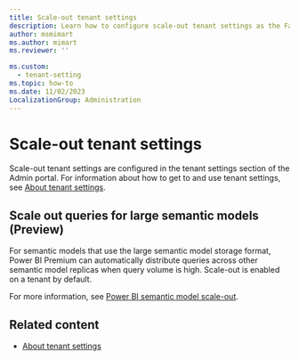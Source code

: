 ```yaml
---
title: Scale-out tenant settings
description: Learn how to configure scale-out tenant settings as the Fabric administrator.
author: msmimart
ms.author: mimart
ms.reviewer: ''

ms.custom:
  - tenant-setting
ms.topic: how-to
ms.date: 11/02/2023
LocalizationGroup: Administration
---
```


# Scale-out tenant settings

Scale-out tenant settings are configured in the tenant settings section of the Admin portal. For information about how to get to and use tenant settings, see [About tenant settings](tenant-settings-index.md).

## Scale out queries for large semantic models (Preview)

For semantic models that use the large semantic model storage format, Power BI Premium can automatically distribute queries across other semantic model replicas when query volume is high. Scale-out is enabled on a tenant by default.

For more information, see [Power BI semantic model scale-out](/power-bi/enterprise/service-premium-scale-out).

## Related content

* [About tenant settings](tenant-settings-index.md)
